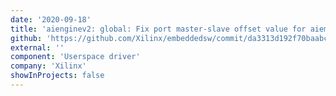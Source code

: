 ```yaml
---
date: '2020-09-18'
title: 'aienginev2: global: Fix port master-slave offset value for aieml'
github: 'https://github.com/Xilinx/embeddedsw/commit/da3313d192f70baabcbbac80612583db94ab839c'
external: ''
component: 'Userspace driver'
company: 'Xilinx'
showInProjects: false
---
```

